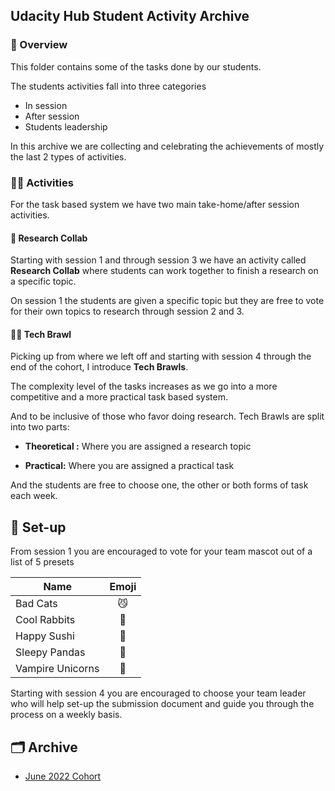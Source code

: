 ## Udacity Hub Student Activity Archive

### 📖 Overview

This folder contains some of the tasks done by our students.

The students activities fall into three categories

- In session
- After session
- Students leadership

In this archive we are collecting and celebrating the achievements of mostly the last 2 types of activities.

### 🙋‍♂️ Activities

For the task based system we have two main take-home/after session activities.

#### 🤝 Research Collab

Starting with session 1 and through session 3 we have an activity called **Research Collab** where students can work together to finish a research on a specific topic.

On session 1 the students are given a specific topic but they are free to vote for their own topics to research through session 2 and 3.

#### 🤜🤛 Tech Brawl

Picking up from where we left off and starting with session 4 through the end of the cohort, I introduce **Tech Brawls**.

The complexity level of the tasks increases as we go into a more competitive and a more practical task based system.

And to be inclusive of those who favor doing research. Tech Brawls are split into two parts:

- **Theoretical :** Where you are assigned a research topic

- **Practical:** Where you are assigned a practical task

And the students are free to choose one, the other or both forms of task each week.

## 🧱 Set-up

From session 1 you are encouraged to vote for your team mascot out of a list of 5 presets

| Name             | Emoji |
| ---------------- | :---: |
| Bad Cats         |  😼   |
| Cool Rabbits     |  🐰   |
| Happy Sushi      |  🍣   |
| Sleepy Pandas    |  🐼   |
| Vampire Unicorns |  🦄   |

Starting with session 4 you are encouraged to choose your team leader who will help set-up the submission document and guide you through the process on a weekly basis.

## 🗂️ Archive

- [June 2022 Cohort](/June-2022-Cohort/README.MD)
